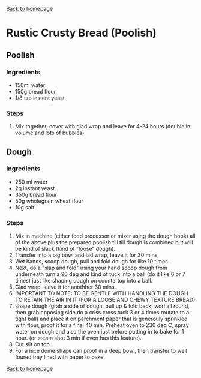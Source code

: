 [Back to homepage](https://ah-jia.github.io/)

# Rustic Crusty Bread (Poolish)

## Poolish
### Ingredients
- 150ml water
- 150g bread flour
- 1/8 tsp instant yeast

### Steps
1. Mix together, cover with glad wrap and leave for 4-24 hours (double in volume and lots of bubbles)

## Dough
### Ingredients
- 250 ml water
- 2g instant yeast
- 350g bread flour
- 50g wholegrain wheat flour
- 10g salt

### Steps
1. Mix in machine (either food processor or mixer using the dough hook) all of the above plus the prepared poolish till till dough is combined but will be kind of slack (kind of "loose" dough).
2. Transfer into a big bowl and lad wrap, leave it for 30 mins.
3. Wet hands, scoop dough, pull and fold dough for like 10 times.
4. Next, do a "slap and fold" using your hand scoop dough from underneath turn a 90 deg and kind of tuck into a ball (do it like 6 or 7 times) just like shaping dough on countertop into a ball.
5. Glad wrap, leave it for anothher 30 mins.
6. IMPORTANT TO NOTE: TO BE GENTLE WITH HANDLING THE DOUGH TO RETAIN THE AIR IN IT (FOR A LOOSE AND CHEWY TEXTURE BREAD)
7. shape dough (grab a side of dough, pull up & fold back, worl all round, then grab opposing side do a criss cross tuck 3 or 4 times routate to a tight ball) and place it on parchment paper that is generouly sprinkled with flour, proof it for a final 40 min. Preheat oven to 230 deg C, spray water on dough and also the oven just before putting in to bake for 1 hour. (or steam shot 3 min if oven has this feature).
8. Cut slit on top.
9. For a nice dome shape can proof in a deep bowl, then transfer to well foured tray lined with paper to bake.

[Back to homepage](https://ah-jia.github.io/)
